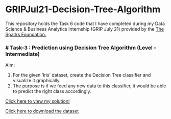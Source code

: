 # GRIPJul21-Decision-Tree-Algorithm
This repository holds the Task 6 code that I have completed during my Data Science &amp; Business Analytics Internship (GRIP July 21) provided by the [The Sparks Foundation.](https://www.thesparksfoundationsingapore.org/)

### # Task-3 : Prediction using Decision Tree Algorithm (Level - Intermediate)
Aim:
1. For the given ‘Iris’ dataset, create the Decision Tree classifier and visualize it graphically.
2. The purpose is if we feed any new data to this classifier, it would be able to predict the right class accordingly.

[Click here to view my solution!](https://github.com/rahult18/GRIPJul21-Decision-Tree-Algorithm/blob/main/Prediction%20using%20Decision%20Tree%20Algorithm.ipynb)

[Click here to download the dataset](https://github.com/rahult18/GRIPJul21-Decision-Tree-Algorithm/blob/main/Iris.csv)

